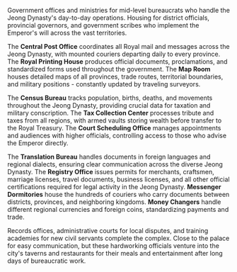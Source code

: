 Government offices and ministries for mid-level bureaucrats who handle the Jeong Dynasty's day-to-day operations. Housing for district officials, provincial governors, and government scribes who implement the Emperor's will across the vast territories.

The **Central Post Office** coordinates all Royal mail and messages across the Jeong Dynasty, with mounted couriers departing daily to every province. The **Royal Printing House** produces official documents, proclamations, and standardized forms used throughout the government. The **Map Room** houses detailed maps of all provinces, trade routes, territorial boundaries, and military positions - constantly updated by traveling surveyors.

The **Census Bureau** tracks population, births, deaths, and movements throughout the Jeong Dynasty, providing crucial data for taxation and military conscription. The **Tax Collection Center** processes tribute and taxes from all regions, with armed vaults storing wealth before transfer to the Royal Treasury. The **Court Scheduling Office** manages appointments and audiences with higher officials, controlling access to those who advise the Emperor directly.

The **Translation Bureau** handles documents in foreign languages and regional dialects, ensuring clear communication across the diverse Jeong Dynasty. The **Registry Office** issues permits for merchants, craftsmen, marriage licenses, travel documents, business licenses, and all other official certifications required for legal activity in the Jeong Dynasty. **Messenger Dormitories** house the hundreds of couriers who carry documents between districts, provinces, and neighboring kingdoms. **Money Changers** handle different regional currencies and foreign coins, standardizing payments and trade.

Records offices, administrative courts for local disputes, and training academies for new civil servants complete the complex. Close to the palace for easy communication, but these hardworking officials venture into the city's taverns and restaurants for their meals and entertainment after long days of bureaucratic work.